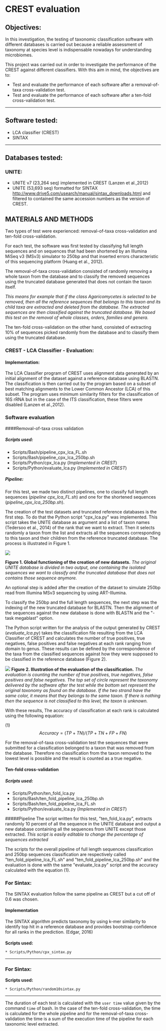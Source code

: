 # CREST evaluation

## Objectives:
In this investigation, the testing of taxonomic classification software with different databases is carried out because a reliable assessment of taxonomy at species level is indispensable nowadays for understanding microbiomes. 

This project was carried out in order to investigate the performance of the CREST against different classifiers. With this aim in mind, the objectives are to:

* Test and evaluate the performance of each software after a removal-of-taxa cross-validation test.
* Test and evaluate the performance of each software after a ten-fold cross-validation test.
------------

## Software tested:
* LCA classifier (CREST)
* SINTAX

-----------
## Databases tested:
### UNITE:
* UNITE v7 (23,264 seq) implemented in CREST (Lanzen et al.,2012)
* UNITE (53,693 seq) formatted for SINTAX http://www.drive5.com/usearch/manual/sintax_downloads.html and filtered to contained the same accession numbers as the version of CREST.

## MATERIALS AND METHODS

Two types of test were experienced: removal-of-taxa cross-validation and ten-fold cross-validation.

For each test, the software was first tested by classifying full length sequences and on sequences that had been shortened by an Illumina MiSeq v3 (MSv3) simulator to 250bp and that inserted errors characteristic of this sequencing platform (Huang et al., 2012).


The removal-of-taxa cross-validation consisted of randomly removing a whole taxon from the database and to classify the removed sequences using the truncated database generated that does not contain the taxon itself.

*This means for example that if the class Agaricomycetes is selected to be removed, then all the reference sequences that belongs to this taxon and its child taxa are extracted and deleted from the database. The extracted sequences are then classified against the truncated database. We based this test on the removal of whole classes, orders, families and genera.*

The ten-fold cross-validation on the other hand, consisted of extracting 10% of sequences picked randomly from the database and to classify them using the truncated database.



### CREST - LCA Classifier - Evaluation:
#### Implementation:
The LCA Classifier program of CREST uses alignment data generated by an initial alignment of the dataset against a reference database using BLASTN. The classification is then carried out by the program based on a subset of best matching alignments to the Lower Common Ancestor (LCA) of this subset. The program uses minimum similarity filters for the classification of 16S rRNA but in the case of the ITS classification, these filters were disabled (Lanzen et al.,2012).

### Software evaluation

####Removal-of-taxa cross validation
##### Scripts used:
* Scripts/Bash/pipeline_cpx_lca_FL.sh
* Scripts/Bash/pipeline_cpx_lca_250bp.sh
* Scripts/Python/cpx_lca.py (*Implemented in CREST*)
* Scripts/Python/evaluate_lca.py (*Implemented in CREST*)

##### Pipeline:

For this test, we made two distinct pipelines, one to classify full length sequences (*pipeline cpx_lca_FL.sh*) and one for the shortened sequences (*pipeline_cpx_lca_250bp.sh*).


The creation of the test datasets and truncated reference databases is the first step. To do that the Python script "cpx_lca.py" was implemented. This script takes the UNITE database as argument and a list of taxon names (Tedersoo et al., 2014) of the rank that we want to extract. Then it selects randomly a taxon from the list and extracts all the sequences corresponding to this taxon and their children from the reference truncated database. The process is illustrated in Figure 1.

![](flow.png)

**Figure 1. Global functioning of the creation of new datasets.** *The original UNITE database is divided in two output, one containing the isolated sequences we want to classify and the truncated database that does not contains those sequence anymore.*

An optional step is added after the creation of the dataset to simulate 250bp read from Illumina MSv3 sequencing by using ART-Illumina.


To classify the 250bp and the full length sequences, the next step was the indexing of the new truncated database for BLASTN. Then the alignment of the sequences against the new database is done with BLASTN and the "-task megablast" option.

The Python script written for the analysis of the output generated by CREST (*evaluate_lca.py*) takes the classification file resulting from the LCA Classifier of CREST and calculates the number of true positives, true negatives, false positives and false negatives at each rank ranging from domain to genus. These results can be defined by the correspondence of the taxa from the classified sequences against how they were supposed to be classified in the reference database (Figure 2).

![](score.png)
**Figure 2. Illustration of the evaluation of the classification.** *The evaluation is counting the
number of true positives, true negatives, false positives and false negatives. The top set of circle
represent the taxonomy delivered by the software after the test while the bottom set represent the
original taxonomy as found on the database. If the two strand have the same color, it means that
they belongs to the same taxon. If there is nothing then the sequence is not classified to this level,
the taxon is unknown.*


With these results, The accuracy of classification at each rank is calculated using the following equation:

(1) $$Accuracy = (TP+TN)/(TP+TN+FP+FN)$$ 

For the removal-of-taxa cross-validation test the sequences that were submitted for a classification belonged to a taxon that was removed from the database. Therefore no classification from the taxon removed to the lowest level is possible and the result is counted as a true negative.

#### Ten-fold cross-validation
##### Scripts used:
* Scripts/Python/ten_fold_lca.py
* Scripts/Bash/ten_fold_pipeline_lca_250bp.sh
* Scripts/Bash/ten_fold_pipeline_lca_FL.sh
* Scripts/Python/evaluate_lca.py (*Implemented in CREST*)

#####Pipeline
The script written for this test, "ten_fold_lca.py", extracts randomly 10 percent of all the sequence in the UNITE database and output a new database containing all the sequences from UNITE except those extracted.
*This script is easily editable to change the percentage of sequences extracted*

The scripts for the overall pipeline of full length sequences classification and 250bp
sequences classification are respectively called "ten_fold_pipeline_lca_FL.sh"
and "ten_fold_pipeline_lca_250bp.sh" and the evaluation is done with the same
"evaluate_lca.py" script and the accuracy calculated with the equation (1).


### For Sintax:
The SINTAX evaluation follow the same pipeline as CREST but a cut off of 0.6 was chosen.

#### Implementation
The SINTAX algorithm predicts taxonomy by using k-mer similarity to identify
top hit in a reference database and provides bootstrap confidence for all ranks in
the prediction. (Edgar, 2016)

####
**Scripts used:**

	* Scripts/Python/cpx_sintax.py


------------


### For Sintax:
**Scripts used:**

	* Scripts/Python/random10sintax.py

---------
The duration of each test is calculated with the `user time` value given by the command `time` of bash. In the case of the ten-fold cross-validation, the time is calculated for the whole pipeline and for the removal-of-taxa cross-validation the time is a sum of the execution time of the pipeline for each taxonomic level extracted.


